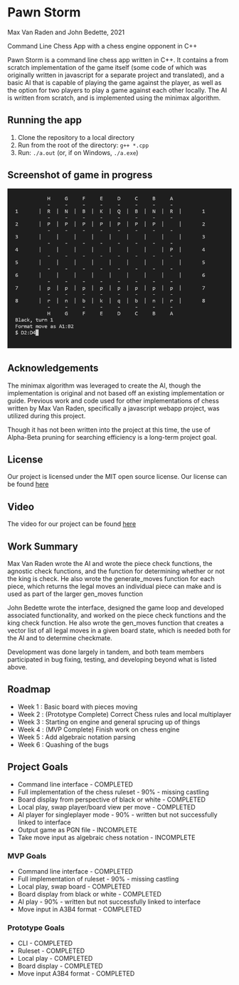 # Pawn Storm
Max Van Raden and John Bedette, 2021

Command Line Chess App with a chess engine opponent in C++

Pawn Storm is a command line chess app written in C++. It contains a from scratch implementation
of the game itself (some code of which was originally written in javascript for a separate
project and translated), and a basic AI that is capable of playing the game against the player,
as well as the option for two players to play a game against each other locally. The AI is written
from scratch, and is implemented using the minimax algorithm.

## Running the app
1. Clone the repository to a local directory
2. Run from the root of the directory: `g++ *.cpp`
3. Run: `./a.out` (or, if on Windows, `./a.exe`)

## Screenshot of game in progress
![alt text](https://github.com/Pawn-Storm-Team/Pawn-Storm/blob/dev/Screenshot.PNG)
## Acknowledgements 

The minimax algorithm was leveraged to create the AI, though the implementation is original and not based off an existing implementation or guide. 
Previous work and code used for other implementations of chess written by Max Van Raden, specifically a javascript webapp project, was utilized 
during this project. 

Though it has not been written into the project at this time, the use of Alpha-Beta pruning for searching efficiency is a long-term project goal.

## License

Our project is licensed under the MIT open source license. Our license can be found [here](https://github.com/Pawn-Storm-Team/Pawn-Storm/blob/main/LICENSE)

## Video

 The video for our project can be found [here]()
 
## Work Summary

  Max Van Raden wrote the AI and wrote the piece check functions, the agnostic check functions, and the function for determining
  whether or not the king is check. He also wrote the generate_moves function for each piece, which returns the legal moves an
  individual piece can make and is used as part of the larger gen_moves function
  
  John Bedette wrote the interface, designed the game loop and developed associated functionality, and 
  worked on the piece check functions and the king check function. He also wrote the gen_moves function that creates 
  a vector list of all legal moves in a given board state, which is needed both for the AI and to determine checkmate.
  
  Development was done largely in tandem, and both team members participated in bug fixing, testing, and developing
  beyond what is listed above. 



## Roadmap
- Week 1 : Basic board with pieces moving
- Week 2 : (Prototype Complete) Correct Chess rules and local multiplayer
- Week 3 : Starting on engine and general sprucing up of things
- Week 4 : (MVP Complete) Finish work on chess engine
- Week 5 : Add algebraic notation parsing
- Week 6 : Quashing of the bugs

## Project Goals
- Command line interface  - COMPLETED
- Full implementation of the chess ruleset - 90% - missing castling
- Board display from perspective of black or white  - COMPLETED
- Local play, swap player/board view per move  - COMPLETED
- AI player for singleplayer mode - 90% - written but not successfully linked to interface
- Output game as PGN file - INCOMPLETE 
- Take move input as algebraic chess notation - INCOMPLETE

### MVP Goals
- Command line interface  - COMPLETED
- Full implementation of ruleset - 90% - missing castling 
- Local play, swap board - COMPLETED
- Board display from black or white - COMPLETED
- AI play - 90% - written but not successfully linked to interface
- Move input in A3B4 format - COMPLETED

### Prototype Goals
- CLI - COMPLETED
- Ruleset - COMPLETED
- Local play - COMPLETED
- Board display - COMPLETED
- Move input A3B4 format - COMPLETED



